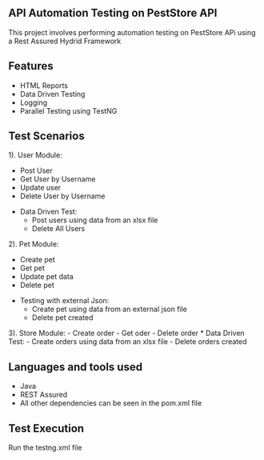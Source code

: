 ## API Automation Testing on PestStore API
This project involves performing automation testing on PestStore APi using a Rest Assured Hydrid Framework

## Features 
- HTML Reports
- Data Driven Testing
- Logging
- Parallel Testing using TestNG

## Test Scenarios
1). User Module: 
  - Post User
  - Get User by Username
  - Update user
  - Delete User by Username
  * Data Driven Test:  
      - Post users using data from an xlsx file
      - Delete All Users

2). Pet Module:
  - Create pet
  - Get pet
  - Update pet data
  - Delete pet
  * Testing with external Json:
      - Create pet using data from an external json file
      - Delete pet created

   3). Store Module:
    - Create order
    - Get oder
    - Delete order
    * Data Driven Test:
        - Create orders using data from an xlsx file
        - Delete orders created

## Languages and  tools used
- Java
- REST Assured
- All other dependencies can be seen in the pom.xml file

## Test Execution
Run the testng.xml file

